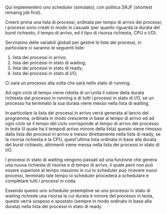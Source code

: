 Qui implementerò uno scheduler (simulato), con politica SRJF (shortest remaing job first).

Creerò prima una lista di processi, ordinata per tempo di arrivo dei processi; 
i processi sono creati in modo in casuale (per quanto riguarda la durata del burst richiesto, 
il tempo di arrivo, ed il tipo di risorsa richiesta, CPU o I/O).

Serviranno delle variabili globali per gestire le liste dei processi, in particolare ci saranno le seguenti
liste:

1) lista dei processi in arrivo;
2) lista dei processi in stato di waiting;
3) lista dei processi in stato di ready;
4) lista dei processi in stato di I/O;

Ci sarà un processo alla volta che sarà nello stato di running.

Ad ogni ciclo di tempo viene ridotta di un'unità il valore della durata richiesta dal processo
in running e di tutti i processi in stato di I/O, se un processo ha terminato la sua durata viene
messo nella lista di waiting.

In particolare la lista dei processi in arrivo verrà generata al lancio del programma,
ordinata in modo crescente in base al tempo di arrivo ed ad ogni ciclo se il tempo del ciclo
corrisponde al tempo di arrivo del processo in testa (il quale ha il tempodi arrivo minore della lista)
questo viene rimosso dalla lista dei processi in arrivo e messo direttamente nella lista di ready, 
se la risorsa richiesta è la CPU, quest'ultima lista ordinata in base alla durata del burst richiesto,
altrimenti viene messa nella lista dei processi in stato di I/O.

I processi in stato di waiting vengono passati ad una funzione che genera una nuova richiesta di risorse
e di tempo di arrivo, il quale però non può essere superiore al tempo massimo in cui lo scheduler 
può ricevere nuovi processi, terminato tale tempo lo scheduler procederà a schedulare e completare
tutti i processi in coda.

Essendo questo uno scheduler preemptive se uno processo in stato di waiting richiede una risorsa 
la cui durata è minore del processo in testa, questo verrà sospeso e spostato (sempre in modo ordinato
in base alla durata) nella lista dei processi in stato di ready.
